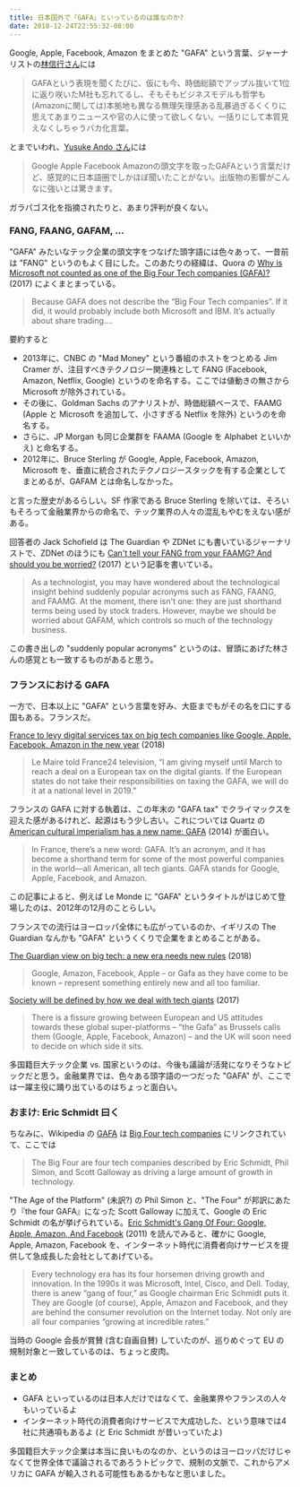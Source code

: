 ```yaml
---
title: 日本国外で「GAFA」といっているのは誰なのか?
date: 2018-12-24T22:55:32-08:00
---
```


Google, Apple, Facebook, Amazon をまとめた "GAFA" という言葉、ジャーナリストの[林信行さん](https://twitter.com/nobi/status/1075248734097702913)には

> GAFAという表現を聞くたびに、仮にも今、時価総額でアップル抜いて1位に返り咲いたM社も忘れてるし、そもそもビジネスモデルも哲学も(Amazonに関しては)本拠地も異なる無理矢理感ある乱暴過ぎるくくりに思えてあまりニュースや官の人に使って欲しくない。一括りにして本質見えなくしちゃうバカ化言葉。

とまでいわれ、[Yusuke Ando さん](https://twitter.com/yando/status/1077205207644135424)には

> Google Apple Facebook Amazonの頭文字を取ったGAFAという言葉だけど、感覚的に日本語圏でしかほぼ聞いたことがない。出版物の影響がこんなに強いとは驚きます。

ガラパゴス化を指摘されたりと、あまり評判が良くない。

### FANG, FAANG, GAFAM, ...

"GAFA" みたいなテック企業の頭文字をつなげた頭字語には色々あって、一昔前は "FANG" というのもよく目にした。このあたりの経緯は、Quora の [Why is Microsoft not counted as one of the Big Four Tech companies (GAFA)?](https://www.quora.com/Why-is-Microsoft-not-counted-as-one-of-the-Big-Four-Tech-companies-GAFA) (2017) によくまとまっている。

> Because GAFA does not describe the “Big Four Tech companies”. If it did, it would probably include both Microsoft and IBM. It’s actually about share trading….

要約すると

- 2013年に、CNBC の "Mad Money" という番組のホストをつとめる Jim Cramer が、注目すべきテクノロジー関連株として FANG (Facebook, Amazon, Netflix, Google) というのを命名する。ここでは値動きの無さから Microsoft が除外されている。
- その後に、Goldman Sachs のアナリストが、時価総額ベースで、FAAMG (Apple と Microsoft を追加して、小さすぎる Netflix を除外) というのを命名する。
- さらに、JP Morgan も同じ企業群を FAAMA (Google を Alphabet といいかえ) と命名する。
- 2012年に、Bruce Sterling が Google, Apple, Facebook, Amazon, Microsoft を、垂直に統合されたテクノロジースタックを有する企業としてまとめるが、GAFAM とは命名しなかった。

と言った歴史があるらしい。SF 作家である Bruce Sterling を除いては、そろいもそろって金融業界からの命名で、テック業界の人々の混乱もやむをえない感がある。

回答者の Jack Schofield は The Guardian や ZDNet にも書いているジャーナリストで、ZDNet のほうにも [Can't tell your FANG from your FAAMG? And should you be worried?](https://www.zdnet.com/article/cant-tell-your-fang-from-your-faamg-and-should-you-be-worried/) (2017) という記事を書いている。

> As a technologist, you may have wondered about the technological insight behind suddenly popular acronyms such as FANG, FAANG, and FAAMG. At the moment, there isn't one: they are just shorthand terms being used by stock traders. However, maybe we should be worried about GAFAM, which controls so much of the technology business.

この書き出しの "suddenly popular acronyms" というのは、冒頭にあげた林さんの感覚とも一致するものがあると思う。

### フランスにおける GAFA

一方で、日本以上に "GAFA" という言葉を好み、大臣までもがその名を口にする国もある。フランスだ。

[France to levy digital services tax on big tech companies like Google, Apple, Facebook, Amazon in the new year](https://hub.packtpub.com/france-to-levy-digital-services-tax-on-big-tech-companies-like-google-apple-facebook-amazon-in-the-new-year/) (2018)

> Le Maire told France24 television, “I am giving myself until March to reach a deal on a European tax on the digital giants. If the European states do not take their responsibilities on taxing the GAFA, we will do it at a national level in 2019.”

フランスの GAFA に対する執着は、この年末の "GAFA tax" でクライマックスを迎えた感があるけれど、起源はもう少し古い。これについては Quartz の [American cultural imperialism has a new name: GAFA](https://qz.com/303947/us-cultural-imperialism-has-a-new-name-gafa/) (2014) が面白い。

> In France, there’s a new word: GAFA. It’s an acronym, and it has become a shorthand term for some of the most powerful companies in the world—all American, all tech giants. GAFA stands for Google, Apple, Facebook, and Amazon.

この記事によると、例えば Le Monde に "GAFA" というタイトルがはじめて登場したのは、2012年の12月のことらしい。

フランスでの流行はヨーロッパ全体にも広がっているのか、イギリスの The Guardian なんかも "GAFA" というくくりで企業をまとめることがある。

[The Guardian view on big tech: a new era needs new rules](https://www.theguardian.com/commentisfree/2018/mar/21/the-guardian-view-on-big-tech-a-new-era-needs-new-rules) (2018)

> Google, Amazon, Facebook, Apple – or Gafa as they have come to be known – represent something entirely new and all too familiar.

[Society will be defined by how we deal with tech giants](https://www.theguardian.com/commentisfree/2017/apr/01/brexit-britain-respond-tech-giants-civic-role-google-apple-facebook-amazon-eu) (2017)

> There is a fissure growing between European and US attitudes towards these global super-platforms – “the Gafa” as Brussels calls them (Google, Apple, Facebook, Amazon) – and the UK will soon need to decide on which side it sits.

多国籍巨大テック企業 vs. 国家というのは、今後も議論が活発になりそうなトピックだと思う。金融業界では、色々ある頭字語の一つだった "GAFA" が、ここでは一躍主役に踊り出ているのはちょっと面白い。

### おまけ: Eric Schmidt 曰く

ちなみに、Wikipedia の [GAFA](https://en.wikipedia.org/wiki/Gafa) は [Big Four tech companies](https://en.wikipedia.org/wiki/Big_Four_tech_companies) にリンクされていて、ここでは

> The Big Four are four tech companies described by Eric Schmidt, Phil Simon, and Scott Galloway as driving a large amount of growth in technology.

"The Age of the Platform" (未訳?) の Phil Simon と、"The Four" が邦訳にあたり『the four GAFA』になった Scott Galloway に加えて、Google の Eric Schmidt の名が挙げられている。[Eric Schmidt's Gang Of Four: Google, Apple, Amazon, And Facebook](https://techcrunch.com/2011/05/31/schmidt-gang-four-google-apple-amazon-facebook/) (2011) を読んでみると、確かに Google, Apple, Amazon, Facebook を、インターネット時代に消費者向けサービスを提供して急成長した会社としてあげている。

> Every technology era has its four horsemen driving growth and innovation. In the 1990s it was Microsoft, Intel, Cisco, and Dell. Today, there is anew “gang of four,” as Google chairman Eric Schmidt puts it. They are Google (of course), Apple, Amazon and Facebook, and they are behind the consumer revolution on the Internet today. Not only are all four companies “growing at incredible rates.”

当時の Google 会長が賞賛 (含む自画自賛) していたのが、巡りめぐって EU の規制対象と一致しているのは、ちょっと皮肉。

### まとめ

- GAFA といっているのは日本人だけではなくて、金融業界やフランスの人々もいっているよ
- インターネット時代の消費者向けサービスで大成功した、という意味では4社に共通項もあるよ (と Eric Schmidt が昔いっていたよ)

多国籍巨大テック企業は本当に良いものなのか、というのはヨーロッパだけじゃなくて世界全体で議論されるであろうトピックで、規制の文脈で、これからアメリカに GAFA が輸入される可能性もあるかもなと思いました。

